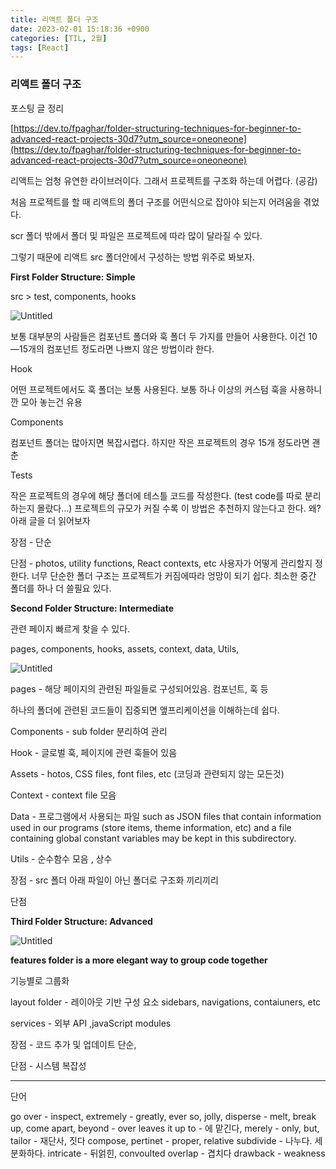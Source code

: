 ```yaml
---
title: 리액트 폴더 구조
date: 2023-02-01 15:18:36 +0900
categories: [TIL, 2월]
tags: [React]
---
```

### 리액트 폴더 구조

포스팅 글 정리 

[https://dev.to/fpaghar/folder-structuring-techniques-for-beginner-to-advanced-react-projects-30d7?utm_source=oneoneone](https://dev.to/fpaghar/folder-structuring-techniques-for-beginner-to-advanced-react-projects-30d7?utm_source=oneoneone)


리액트는 엄청 유연한 라이브러이다. 그래서 프로젝트를 구조화 하는데 어렵다. (공감)

처음 프로젝트를 할 때 리액트의 폴더 구조를 어떤식으로 잡아야 되는지 어려움을 겪었다. 

scr 폴더 밖에서 폴더 및 파일은 프로젝트에 따라 많이 달라질 수 있다. 

그렇기 때문에 리액트 src 폴더안에서 구성하는 방법 위주로 봐보자.

**First Folder Structure: Simple**

src > test, components, hooks

![Untitled](https://s3-us-west-2.amazonaws.com/secure.notion-static.com/98b82d6f-b193-4beb-a136-d1cbb9b59491/Untitled.png)

보통 대부분의 사람들은 컴포넌트 폴더와 훅 폴더 두 가지를 만들어 사용한다. 이건 10—15개의 컴포넌트 정도라면 나쁘지 않은 방법이라 한다. 

Hook

어떤 프로젝트에서도 훅 폴더는 보통 사용된다. 보통 하나 이상의 커스텀 훅을 사용하니깐 모아 놓는건 유용 

Components

컴포넌트 폴더는 많아지면 복잡시렵다. 하지만 작은 프로젝트의 경우 15개 정도라면 괜춘

Tests

작은 프로젝트의 경우에 해당 폴더에 테스틀 코드를 작성한다. (test code를 따로 분리하는지 몰랐다…) 프로젝트의 규모가 커질 수록 이 방법은 추천하지 않는다고 한다. 왜?  아래 글을 더 읽어보자 

장점 - 단순 

단점 - photos, utility functions, React contexts, etc 사용자가 어떻게 관리할지 정한다. 너무 단순한 폴더 구조는 프로젝트가 커짐에따라 엉망이 되기 쉽다. 최소한 중간 폴더를 하나 더 쓸필요 있다. 

 

**Second Folder Structure: Intermediate**

관련 페이지 빠르게 찾을 수 있다.

pages, components, hooks, assets, context, data, Utils, 

![Untitled](https://s3-us-west-2.amazonaws.com/secure.notion-static.com/2a628f43-bf30-4124-bd15-45b5f8e0ce70/Untitled.png)

pages - 해당 페이지의 관련된 파일들로 구성되어있음. 컴포넌트, 훅 등

하나의 폴더에 관련된 코드들이 집중되면 앺프리케이션을 이해하는데 쉽다.

Components - sub folder 분리하여 관리 

Hook - 글로벌 훅, 페이지에 관련 훅들어 있음 

Assets - hotos, CSS files, font files, etc (코딩과 관련되지 않는 모든것)

Context - context file 모음 

Data - 프로그램에서 사용되는 파일 such as JSON files that contain information used in our programs (store items, theme information, etc) and a file containing global constant variables may be kept in this subdirectory.

Utils - 순수함수 모음 , 상수

장점 - src 폴더 아래 파일이 아닌 폴더로 구조화 끼리끼리 

단점 

**Third Folder Structure: Advanced**

![Untitled](https://s3-us-west-2.amazonaws.com/secure.notion-static.com/49f557b8-66cb-4c82-a812-de59462974b6/Untitled.png)

**features folder  is a more elegant way to group code together**

기능별로 그룹화

layout folder - 레이아웃 기반 구성 요소 sidebars, navigations, contaiuners, etc

services - 외부 API ,javaScript modules

장점 - 코드 추가 및 업데이트 단순,

단점 - 시스템 복잡성

---
단어 
 
go over - inspect, extremely - greatly, ever so, jolly, disperse - melt, break up, come apart, beyond - over
leaves it up to - 에 맡긴다, merely - only, but, tailor -  재단사, 짓다 compose, pertinet - proper, relative
subdivide - 나누다. 세분화하다. intricate - 뒤얽힌, convoulted
overlap -  겹치다 drawback - weakness